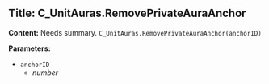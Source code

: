 ## Title: C_UnitAuras.RemovePrivateAuraAnchor

**Content:**
Needs summary.
`C_UnitAuras.RemovePrivateAuraAnchor(anchorID)`

**Parameters:**
- `anchorID`
  - *number*